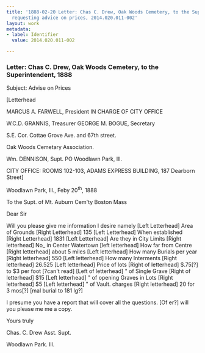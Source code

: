 ```yaml
---
title: '1888-02-20 Letter: Chas C. Drew, Oak Woods Cemetery, to the Superintendent,
  requesting advice on prices, 2014.020.011-002'
layout: work
metadata:
- label: Identifier
  value: 2014.020.011-002

---
```

<div class="pages">
<div id="page-1484776">
<h3><a name="page-1484776">Letter: Chas C. Drew, Oak Woods Cemetery, to the Superintendent, 1888</a></h3>
<div class="page-content">
<p>Subject: Advise on Prices</p>
<p>[Letterhead</p>
<p>MARCUS A. FARWELL, President<span class='line-break'> </span>IN CHARGE OF CITY OFFICE</p>
<p>W.C.D. GRANNIS, Treasurer<span class='line-break'> </span>GEORGE M. BOGUE, Secretary</p>
<p>S.E. Cor. Cottae Grove Ave.<span class='line-break'> </span>and 67th street.</p>
<p>Oak Woods Cemetary Association.</p>
<p>Wm. DENNISON, Supt.<span class='line-break'> </span>PO Woodlawn Park, Ill.</p>
<p>CITY OFFICE:<span class='line-break'> </span>ROOMS 102-103, ADAMS EXPRESS BUILDING,<span class='line-break'> </span>187 Dearborn Street]</p>
<p>Woodlawn Park, Ill., Feby 20<sup>th</sup>, 1888</p>
<p>To the Supt. of<span class='line-break'> </span>Mt. Auburn Cem'ty<span class='line-break'> </span>Boston Mass</p>
<p>Dear Sir</p>
<p>Will you please<span class='line-break'> </span>give me information I desire namely<span class='line-break'> </span>[Left Letterhead]<span class='line-break'> </span>Area of Grounds<span class='line-break'> </span>[Right Letterhead]<span class='line-break'> </span>135<span class='line-break'> </span>[Left Letterhead]<span class='line-break'> </span>When established<span class='line-break'> </span>[Right Letterhead]<span class='line-break'> </span>1831<span class='line-break'> </span>[Left Letterhead] <span class='line-break'> </span>Are they in City Limits<span class='line-break'> </span>[Right letterhead]<span class='line-break'> </span>No_ in Center Watertown<span class='line-break'> </span>[left letterhead]<span class='line-break'> </span>How far from Centre<span class='line-break'> </span>[Right letterhead]<span class='line-break'> </span>about 5 miles<span class='line-break'> </span>[Left letterhead]<span class='line-break'> </span>How many Burials per year<span class='line-break'> </span>[Right letterhead]<span class='line-break'> </span>550<span class='line-break'> </span>[Left letterhead]<span class='line-break'> </span>How many Interments<span class='line-break'> </span>[Right letterhead]<span class='line-break'> </span>26.525<span class='line-break'> </span>[Left letterhead]<span class='line-break'> </span>Price of lots<span class='line-break'> </span>[Right of letterhead]<span class='line-break'> </span>$.75[?] to $3 per foot [?can't read]<span class='line-break'> </span>[Left of letterhead]<span class='line-break'> </span>" of Single Grave<span class='line-break'> </span>[Right of letterhead]<span class='line-break'> </span>$15<span class='line-break'> </span>[Left letterhead]<span class='line-break'> </span>" of opening Graves in Lots<span class='line-break'> </span>[Right letterhead]<span class='line-break'> </span>$5<span class='line-break'> </span>[Left letterhead]<span class='line-break'> </span>" of Vault. charges<span class='line-break'> </span>[Right letterhead]<span class='line-break'> </span>20 for 3 mos[?] [mal burial to 181 lg?]</p>
<p>I presume you have a report that will <span class='line-break'> </span>cover all the questions. [Of er?] will you<span class='line-break'> </span>please me me a copy.</p>
<p>Yours truly</p>
<p>Chas. C. Drew<span class='line-break'> </span>Asst. Supt.</p>
<p>Woodlawn Park.<span class='line-break'> </span>Ill.</p>
</div>
</div>
<br />
</div>
